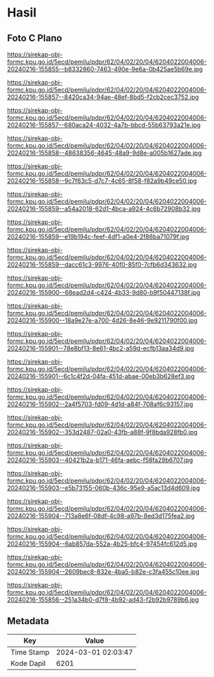 # Hasil

## Foto C Plano

https://sirekap-obj-formc.kpu.go.id/5ecd/pemilu/pdpr/62/04/02/20/04/6204022004006-20240216-155855--b8332860-7463-490e-9e6a-0b425ae5b69e.jpg

https://sirekap-obj-formc.kpu.go.id/5ecd/pemilu/pdpr/62/04/02/20/04/6204022004006-20240216-155857--8420ca34-94ae-48ef-8bd5-f2cb2cec3752.jpg

https://sirekap-obj-formc.kpu.go.id/5ecd/pemilu/pdpr/62/04/02/20/04/6204022004006-20240216-155857--680aca24-4032-4a7b-bbcd-55b63793a21e.jpg

https://sirekap-obj-formc.kpu.go.id/5ecd/pemilu/pdpr/62/04/02/20/04/6204022004006-20240216-155858--48638356-4645-48a9-9d8e-a005b1627ade.jpg

https://sirekap-obj-formc.kpu.go.id/5ecd/pemilu/pdpr/62/04/02/20/04/6204022004006-20240216-155858--9c7f63c5-d7c7-4c65-8f58-f82a9b49ce50.jpg

https://sirekap-obj-formc.kpu.go.id/5ecd/pemilu/pdpr/62/04/02/20/04/6204022004006-20240216-155859--a54a2018-62d1-4bca-a924-4c6b72908b32.jpg

https://sirekap-obj-formc.kpu.go.id/5ecd/pemilu/pdpr/62/04/02/20/04/6204022004006-20240216-155859--e19b194c-feef-4df1-a0e4-2f86ba71079f.jpg

https://sirekap-obj-formc.kpu.go.id/5ecd/pemilu/pdpr/62/04/02/20/04/6204022004006-20240216-155859--dacc61c3-9976-40f0-85f0-7cfb6d343632.jpg

https://sirekap-obj-formc.kpu.go.id/5ecd/pemilu/pdpr/62/04/02/20/04/6204022004006-20240216-155900--68ead2d4-c424-4b33-9d80-b9f50447138f.jpg

https://sirekap-obj-formc.kpu.go.id/5ecd/pemilu/pdpr/62/04/02/20/04/6204022004006-20240216-155900--18a9e27e-a700-4d26-8e46-9e9211790f00.jpg

https://sirekap-obj-formc.kpu.go.id/5ecd/pemilu/pdpr/62/04/02/20/04/6204022004006-20240216-155901--78e8bf13-8e61-4bc2-a59d-ecfb13aa34d9.jpg

https://sirekap-obj-formc.kpu.go.id/5ecd/pemilu/pdpr/62/04/02/20/04/6204022004006-20240216-155901--6c1c4f2d-04fa-451d-abae-00eb3b628ef3.jpg

https://sirekap-obj-formc.kpu.go.id/5ecd/pemilu/pdpr/62/04/02/20/04/6204022004006-20240216-155902--2a4f5703-fd09-4d1d-a84f-708af6c93157.jpg

https://sirekap-obj-formc.kpu.go.id/5ecd/pemilu/pdpr/62/04/02/20/04/6204022004006-20240216-155902--353d2487-02a0-43fb-a88f-9f8bda928fb0.jpg

https://sirekap-obj-formc.kpu.go.id/5ecd/pemilu/pdpr/62/04/02/20/04/6204022004006-20240216-155903--40421b2a-b171-46fa-aebc-f58fa29b6707.jpg

https://sirekap-obj-formc.kpu.go.id/5ecd/pemilu/pdpr/62/04/02/20/04/6204022004006-20240216-155903--e5b73155-060b-436c-95e9-a5ac13d4d609.jpg

https://sirekap-obj-formc.kpu.go.id/5ecd/pemilu/pdpr/62/04/02/20/04/6204022004006-20240216-155904--713a8e6f-08df-4c98-a97b-8ed3d175fea2.jpg

https://sirekap-obj-formc.kpu.go.id/5ecd/pemilu/pdpr/62/04/02/20/04/6204022004006-20240216-155904--6ab857da-552a-4b25-bfc4-97454fc612d5.jpg

https://sirekap-obj-formc.kpu.go.id/5ecd/pemilu/pdpr/62/04/02/20/04/6204022004006-20240216-155904--2609bec8-832e-4ba5-b82e-c3fa455c10ee.jpg

https://sirekap-obj-formc.kpu.go.id/5ecd/pemilu/pdpr/62/04/02/20/04/6204022004006-20240216-155856--251a34b0-d7f8-4b92-ad43-f2b92b9789b6.jpg


## Metadata

| Key        | Value               |
| ---------- | ------------------- |
| Time Stamp | 2024-03-01 02:03:47 |
| Kode Dapil | 6201                |



